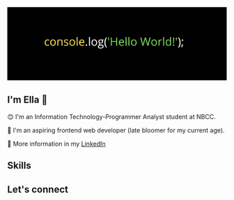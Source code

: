 <img src="https://github.com/EllaMoldez/EllaMoldez/blob/main/header-github.png">

## I'm Ella 👋
😊 I'm an Information Technology-Programmer Analyst student at NBCC. 

🌱 I'm an aspiring frontend web developer (late bloomer for my current age).

💁 More information in my [LinkedIn](https://www.linkedin.com/in/ellamoldez/)

## Skills


## Let's connect



<!--
**EllaMoldez/EllaMoldez** is a ✨ _special_ ✨ repository because its `README.md` (this file) appears on your GitHub profile.

Here are some ideas to get you started:

- 🔭 I’m currently working on ...
- 🌱 I’m currently learning ...
- 👯 I’m looking to collaborate on ...
- 🤔 I’m looking for help with ...
- 💬 Ask me about ...
- 📫 How to reach me: ...
- 😄 Pronouns: ...
- ⚡ Fun fact: ...
-->
